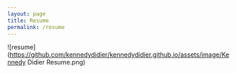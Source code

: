 ```yaml
---
layout: page
title: Resume
permalink: /resume
---
```


![resume](https://github.com/kennedydidier/kennedydidier.github.io/assets/image/Kennedy Didier Resume.png)
